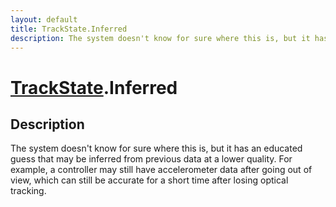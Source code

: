 ```yaml
---
layout: default
title: TrackState.Inferred
description: The system doesn't know for sure where this is, but it has an educated guess that may be inferred from previous data at a lower quality. For example, a controller may still have accelerometer data after going out of view, which can still be accurate for a short time after losing optical tracking.
---
```

# [TrackState]({{site.url}}/Pages/Reference/TrackState.html).Inferred

## Description
The system doesn't know for sure where this is, but it
has an educated guess that may be inferred from previous data at
a lower quality. For example, a controller may still have
accelerometer data after going out of view, which can still be
accurate for a short time after losing optical tracking.

